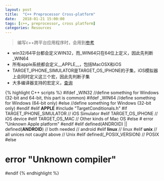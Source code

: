 ```yaml
---
layout: post
title:  "C++ Preprocessor Cross-platform"
date:   2018-01-21 15:00:00
tags: [c++, preprocessor, cross platform]
categories: Resources
---
```


> 编写c++跨平台应用程序时，会用到[参考](http://blog.csdn.net/n5/article/details/70143942)

* win32/64平台都会定义WIN32，而_WIN64只在64位上定义，因此先判断_WIN64
* 所有apple系统都会定义__APPLE__，包括MacOSX和iOS
* TARGET_IPHONE_SIMULATOR是TARGET_OS_IPHONE的子集，iOS模拟器上会同时定义这三个宏，因此先判断子集
* 大多编译器支持的宏定义，[查询](https://sourceforge.net/p/predef/wiki/OperatingSystems/)

{% highlight C++ scripts %}
#ifdef _WIN32
   //define something for Windows (32-bit and 64-bit, this part is common)
   #ifdef _WIN64
      //define something for Windows (64-bit only)
   #else
      //define something for Windows (32-bit only)
   #endif
#elif __APPLE__
    #include "TargetConditionals.h"
    #if TARGET_IPHONE_SIMULATOR
         // iOS Simulator
    #elif TARGET_OS_IPHONE
        // iOS device
    #elif TARGET_OS_MAC
        // Other kinds of Mac OS
    #else
    #   error "Unknown Apple platform"
    #endif
#elif defined(ANDROID) || defined(__ANDROID__)  // both needed
    // android
#elif __linux__
    // linux
#elif __unix__ // all unices not caught above
    // Unix
#elif defined(_POSIX_VERSION)
    // POSIX
#else
#   error "Unknown compiler"
#endif
{% endhighlight %}
